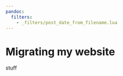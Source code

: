 ```yaml
---
pandoc:
  filters:
    - _filters/post_date_from_filename.lua
---
```


# Migrating my website

stuff

